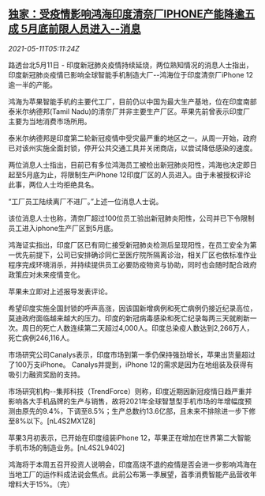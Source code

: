 <!--1620711062000-->
[独家：受疫情影响鸿海印度清奈厂IPHONE产能降逾五成 5月底前限人员进入--消息](https://cn.reuters.com/article/hon-hai-india-iphone-0511-idCNKBS2CS0EH)
------

<div><i>2021-05-11T05:11:24Z</i></div><p>路透台北5月11日 - 印度新冠肺炎疫情持续延烧，两位熟知情况的消息人士指出，印度新冠肺炎疫情已影响全球智能手机制造大厂--鸿海位于印度清奈厂iPhone 12逾一半的产能。</p><p>鸿海为苹果智能手机的主要代工厂，目前仍以中国为最大生产基地，位在印度南部泰米尔纳德邦(Tamil Nadu)的清奈厂并非主要生产厂区。苹果先前曾表示印度厂主要为当地消费市场所用。</p><p>泰米尔纳德邦是印度第二轮新冠疫情中受灾最严重的地区之一。从周一开始，政府已对该州实施全面封锁，停开公共交通工具并关闭商店，以尝试降低感染的速度。</p><p>两位消息人士指出，目前已有多位鸿海员工被检出新冠肺炎阳性，鸿海也决定即日起至5月底为止，将限制生产iPhone 12印度厂区的人员进入。由于未被授权评论此事，两位人士均拒绝具名。</p><p>“工厂员工陆续离厂不进厂。”上述一位消息人士说。</p><p>该位消息人士也称，清奈厂超过100位员工验出新冠肺炎阳性，公司并已下令限制员工进入iphone生产厂区到5月底。</p><p>鸿海证实指出，印度厂区已有同仁接受新冠肺炎检测后呈现阳性，在员工安全为第一优先前提下，公司已安排确诊同仁至医疗院所隔离诊治，相关厂区也依标准作业程序完成环境消杀，并持续提供员工必要防疫物资与协助，同时也会随时配合政府政策应对未来疫情变化。</p><p>苹果未立即对上述报导发表评论。</p><p>希望印度实施全国封锁的呼声高涨，因该国新增病例和死亡病例仍接近纪录高位，莫迪政府面临越来越大的压力。印度的新冠病毒感染和死亡纪录每两三天就刷新一次。周日的死亡人数连续第二天超过4,000人。印度总染疫人数达到2,266万人，死亡病例246,116人。</p><p>市场研究公司Canalys表示，印度市场到第一季仍保持强劲增长，苹果出货量超过了100万支iPhone。 Canalys并提到，iPhone 12的需求是因为在地组装及获得有吸引力融资奖励的支持。</p><p>市场研究机构--集邦科技（TrendForce）则称，印度近期因新冠疫情日趋严重并影响各大手机品牌的生产与销售，故将2021年全球智慧型手机市场的年增幅度预测由原先的9.4%，下调至8.5%；生产总数约13.6亿部，且未来不排除进一步下修至8%以下。[nL4S2MX1Z8]</p><p>苹果3月初表示，已开始在印度组装iPhone 12，苹果正在增加在世界第二大智能手机市场的制造业务。[nL4S2L9402]</p><p>鸿海将于本周五召开投资人说明会，印度高烧不退的疫情是否会进一步影响鸿海在当地工厂的运作料成法说会焦点。此前公布第一季展望，首季消费智能产品营收年增料大于15%。（完）</p>
